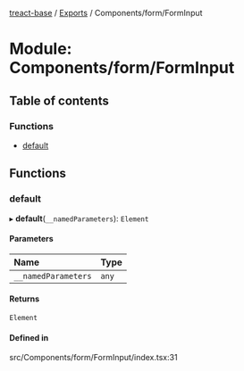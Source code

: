 [treact-base](../README.md) / [Exports](../modules.md) / Components/form/FormInput

# Module: Components/form/FormInput

## Table of contents

### Functions

- [default](Components_form_FormInput.md#default)

## Functions

### default

▸ **default**(`__namedParameters`): `Element`

#### Parameters

| Name | Type |
| :------ | :------ |
| `__namedParameters` | `any` |

#### Returns

`Element`

#### Defined in

src/Components/form/FormInput/index.tsx:31
